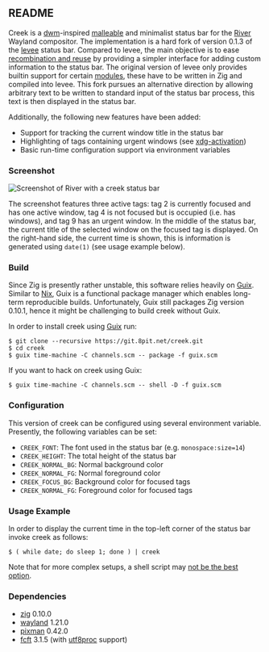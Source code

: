 ## README

Creek is a [dwm]-inspired [malleable] and minimalist status bar for the [River] Wayland compositor.
The implementation is a hard fork of version 0.1.3 of the [levee] status bar.
Compared to levee, the main objective is to ease [recombination and reuse][malleable reuse] by providing a simpler interface for adding custom information to the status bar.
The original version of levee only provides builtin support for certain [modules][levee modules], these have to be written in Zig and compiled into levee.
This fork pursues an alternative direction by allowing arbitrary text to be written to standard input of the status bar process, this text is then displayed in the status bar.

Additionally, the following new features have been added:

* Support for tracking the current window title in the status bar
* Highlighting of tags containing urgent windows (see [xdg-activation])
* Basic run-time configuration support via environment variables

### Screenshot

![Screenshot of River with a creek status bar](https://files.8pit.net/img/levee-screenshot-20240128.png)

The screenshot features three active tags: tag 2 is currently focused and has one active window, tag 4 is not focused but is occupied (i.e. has windows), and tag 9 has an urgent window.
In the middle of the status bar, the current title of the selected window on the focused tag is displayed.
On the right-hand side, the current time is shown, this is information is generated using `date(1)` (see usage example below).

### Build

Since Zig is presently rather unstable, this software relies heavily on [Guix].
Similar to [Nix], Guix is a functional package manager which enables long-term reproducible builds.
Unfortunately, Guix still packages Zig version 0.10.1, hence it might be challenging to build creek without Guix.

In order to install creek using [Guix] run:

    $ git clone --recursive https://git.8pit.net/creek.git
    $ cd creek
    $ guix time-machine -C channels.scm -- package -f guix.scm

If you want to hack on creek using Guix:

    $ guix time-machine -C channels.scm -- shell -D -f guix.scm

### Configuration

This version of creek can be configured using several environment variable.
Presently, the following variables can be set:

* `CREEK_FONT`: The font used in the status bar (e.g. `monospace:size=14`)
* `CREEK_HEIGHT`: The total height of the status bar
* `CREEK_NORMAL_BG`: Normal background color
* `CREEK_NORMAL_FG`: Normal foreground color
* `CREEK_FOCUS_BG`: Background color for focused tags
* `CREEK_NORMAL_FG`: Foreground color for focused tags

### Usage Example

In order to display the current time in the top-left corner of the status bar invoke creek as follows:

    $ ( while date; do sleep 1; done ) | creek

Note that for more complex setups, a shell script may [not be the best option](https://flak.tedunangst.com/post/rough-idling).

### Dependencies

* [zig] 0.10.0
* [wayland] 1.21.0
* [pixman] 0.42.0
* [fcft] 3.1.5 (with [utf8proc] support)

[dwm]: https://dwm.suckless.org/
[River]: https://github.com/riverwm/river/
[malleable]: https://malleable.systems/
[malleable reuse]: https://malleable.systems/mission/#2-arbitrary-recombination-and-reuse
[levee]: https://sr.ht/~andreafeletto/levee
[levee modules]: https://git.sr.ht/~andreafeletto/levee/tree/v0.1.3/item/src/modules
[xdg-activation]: https://wayland.app/protocols/xdg-activation-v1
[Nix]: https://nixos.org/
[Guix]: https://guix.gnu.org/
[zig]: https://ziglang.org/
[wayland]: https://wayland.freedesktop.org/
[pixman]: http://pixman.org/
[fcft]: https://codeberg.org/dnkl/fcft/
[utf8proc]: https://juliastrings.github.io/utf8proc/
